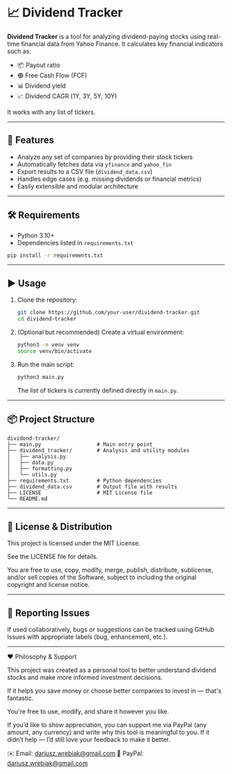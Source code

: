# 📈 Dividend Tracker

**Dividend Tracker** is a tool for analyzing dividend-paying stocks using real-time financial data from Yahoo Finance. It calculates key financial indicators such as:

* 📦 Payout ratio
* 🟢 Free Cash Flow (FCF)
* 📊 Dividend yield
* 📈 Dividend CAGR (1Y, 3Y, 5Y, 10Y)

It works with any list of tickers.

---

## 🚀 Features

* Analyze any set of companies by providing their stock tickers
* Automatically fetches data via `yfinance` and `yahoo_fin`
* Export results to a CSV file (`dividend_data.csv`)
* Handles edge cases (e.g. missing dividends or financial metrics)
* Easily extensible and modular architecture

---

## 🛠 Requirements

* Python 3.10+
* Dependencies listed in `requirements.txt`

```bash
pip install -r requirements.txt
```

---

## ▶️ Usage

1. Clone the repository:

   ```bash
   git clone https://github.com/your-user/dividend-tracker.git
   cd dividend-tracker
   ```

2. (Optional but recommended) Create a virtual environment:

   ```bash
   python3 -m venv venv
   source venv/bin/activate
   ```

3. Run the main script:

   ```bash
   python3 main.py
   ```

   The list of tickers is currently defined directly in `main.py`.

---

## 📦 Project Structure

```
dividend-tracker/
├── main.py                  # Main entry point
├── dividend_tracker/        # Analysis and utility modules
│   ├── analysis.py
│   ├── data.py
│   ├── formatting.py
│   └── utils.py
├── requirements.txt         # Python dependencies
├── dividend_data.csv        # Output file with results
├── LICENSE                  # MIT License file
└── README.md
```

---

## 📝 License & Distribution

This project is licensed under the MIT License.

See the LICENSE file for details.

You are free to use, copy, modify, merge, publish, distribute, sublicense, and/or sell copies of the Software, subject to including the original copyright and license notice.

---

## 🐛 Reporting Issues

If used collaboratively, bugs or suggestions can be tracked using GitHub Issues with appropriate labels (bug, enhancement, etc.).

---

❤️ Philosophy & Support

This project was created as a personal tool to better understand dividend stocks and make more informed investment decisions.

If it helps you save money or choose better companies to invest in — that's fantastic.

You're free to use, modify, and share it however you like.

If you’d like to show appreciation, you can support me via PayPal (any amount, any currency) and write why this tool is meaningful to you.
If it didn’t help — I’d still love your feedback to make it better.

✉️ Email: dariusz.wrebiak@gmail.com
💸 PayPal: dariusz.wrebiak@gmail.com
